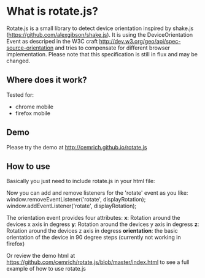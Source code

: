 # What is rotate.js?

Rotate.js is a small library to detect device orientation inspired by 
shake.js (https://github.com/alexgibson/shake.js). It is using the 
DeviceOrientation Event as descriped in the W3C craft
http://dev.w3.org/geo/api/spec-source-orientation and tries to 
compensate for different browser implementation.
Please note that this specification is still in flux and may be changed.

## Where does it work?
Tested for:
- chrome mobile
- firefox mobile

## Demo
Please try the demo at http://cemrich.github.io/rotate.js

## How to use
Basically you just need to include rotate.js in your html file:
	<script src="js/rotate.js"></script>

Now you can add and remove listeners for the 'rotate' event as you like:
	window.removeEventListener('rotate', displayRotation);
	window.addEventListener('rotate', displayRotation);

The orientation event provides four attributes:
	**x**: Rotation around the devices x axis in degress
	**y**: Rotation around the devices y axis in degress
	**z**: Rotation around the devices z axis in degress
	**orientation**: the basic orientation of the device in 90 degree steps (currently not working in firefox)

Or review the demo html at https://github.com/cemrich/rotate.js/blob/master/index.html to see a full example of how to use rotate.js